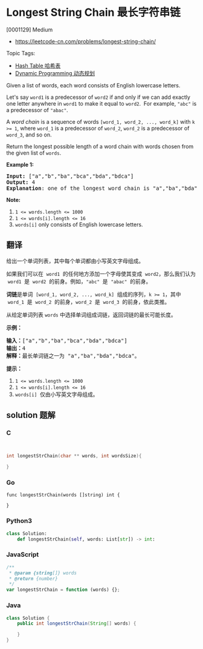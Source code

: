 # Longest String Chain 最长字符串链

[0001129] Medium

- https://leetcode-cn.com/problems/longest-string-chain/

Topic Tags:

- [Hash Table 哈希表](https://leetcode-cn.com/tag/hash-table/)
- [Dynamic Programming 动态规划](https://leetcode-cn.com/tag/dynamic-programming/)

Given a list of words, each word consists of English lowercase letters.

Let's say `word1` is a predecessor of `word2` if and only if we can add exactly one letter anywhere in `word1` to make it equal to `word2`.  For example, `"abc"` is a predecessor of `"abac"`.

A _word chain_ is a sequence of words `[word_1, word_2, ..., word_k]` with `k >= 1`, where `word_1` is a predecessor of `word_2`, `word_2` is a predecessor of `word_3`, and so on.

Return the longest possible length of a word chain with words chosen from the given list of `words`.

**Example 1:**

<pre><strong>Input: </strong><span id="example-input-1-1">["a","b","ba","bca","bda","bdca"]</span>
<strong>Output: </strong><span id="example-output-1">4
<strong>Explanation</strong>: one of </span>the longest word chain is "a","ba","bda","bdca".
</pre>

**Note:**

1.  `1 <= words.length <= 1000`
2.  `1 <= words[i].length <= 16`
3.  `words[i]` only consists of English lowercase letters.

## 翻译

给出一个单词列表，其中每个单词都由小写英文字母组成。

如果我们可以在  `word1`  的任何地方添加一个字母使其变成  `word2`，那么我们认为  `word1`  是  `word2`  的前身。例如，`"abc"`  是  `"abac"`  的前身。

**词链**是单词  `[word_1, word_2, ..., word_k]`  组成的序列，`k >= 1`，其中  `word_1`  是  `word_2`  的前身，`word_2`  是  `word_3`  的前身，依此类推。

从给定单词列表 `words` 中选择单词组成词链，返回词链的最长可能长度。



**示例：**

<pre><strong>输入：</strong>["a","b","ba","bca","bda","bdca"]
<strong>输出：</strong>4
<strong>解释：</strong>最长单词链之一为 "a","ba","bda","bdca"。
</pre>

**提示：**

1.  `1 <= words.length <= 1000`
2.  `1 <= words[i].length <= 16`
3.  `words[i]`  仅由小写英文字母组成。

## solution 题解

### C

```c


int longestStrChain(char ** words, int wordsSize){

}


```

### Go

```golang
func longestStrChain(words []string) int {

}
```

### Python3

```python
class Solution:
    def longestStrChain(self, words: List[str]) -> int:

```

### JavaScript

```javascript
/**
 * @param {string[]} words
 * @return {number}
 */
var longestStrChain = function (words) {};
```

### Java

```java
class Solution {
    public int longestStrChain(String[] words) {

    }
}
```
